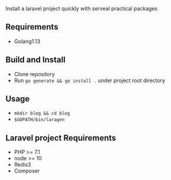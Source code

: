 Install a laravel project quickly with serveal practical packages

## Requirements
- Golang1.13

## Build and Install
- Clone repository
- Run `go generate && go install .` under project root directory

## Usage
- `mkdir blog && cd blog`
- `$GOPATH/bin/laragen`

## Laravel project Requirements
- PHP >= 7.1
- node >= 10
- Redis3
- Composer
